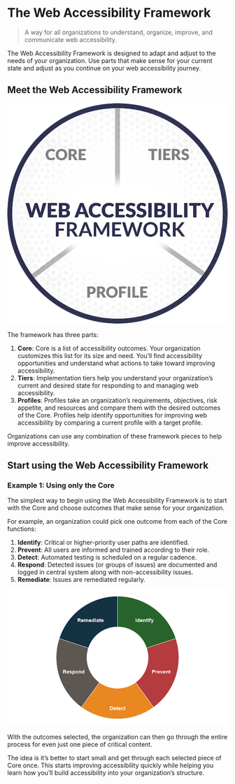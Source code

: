 # The Web Accessibility Framework

> A way for all organizations to understand, organize,
improve, and communicate web accessibility.

The Web Accessibility Framework is designed to adapt and adjust to the needs of your organization. Use parts that make sense for your current state and adjust as you continue on your web accessibility journey.

## Meet the Web Accessibility Framework

![](images/web-accessibility-framework-parts.png)

The framework has three parts:

1. **Core**: Core is a list of accessibility outcomes. Your organization customizes this list for its size and need. You’ll find accessibility opportunities and understand what actions to take toward improving accessibility.
2. **Tiers**: Implementation tiers help you understand your organization’s current and desired state for responding to and managing web accessibility.
3. **Profiles**: Profiles take an organization’s requirements, objectives, risk appetite, and resources and compare them with the desired outcomes of the Core. Profiles help identify opportunities for improving web accessibility by comparing a current profile with a target profile.

Organizations can use any combination of these framework pieces to help improve accessibility.

## Start using the Web Accessibility Framework

### Example 1: Using only the Core

The simplest way to begin using the Web Accessibility Framework is to start with the Core and choose outcomes that make sense for your organization.

For example, an organization could pick one outcome from each of the Core functions:

1. **Identify**: Critical or higher-priority user paths are identified.
2. **Prevent**: All users are informed and trained according to their role.
3. **Detect**: Automated testing is scheduled on a regular cadence.
4. **Respond**: Detected issues (or groups of issues) are documented and logged in central system along with non-accessibility issues.
5. **Remediate**: Issues are remediated regularly.

![](images/web-accessibility-framework-core.png)

With the outcomes selected, the organization can then go through the entire process for even just one piece of critical content.

The idea is it’s better to start small and get through each selected piece of Core once. This starts improving accessibility quickly while helping you learn how you’ll build accessibility into your organization’s structure.
